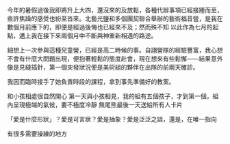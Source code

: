 今年的暑假過後我即將升上大四，還沒來的及放鬆，各種代辦事項已經接踵而至，些許焦躁的感受也紛至沓來。北藝光鹽和多個團契聯合舉辦的藝術福音營，是我在數個月前應下的，即便是經過後悔也已經來不及；然而殊不知
以此作為七月的起點，邁上我在接下來兩個月中不斷與神重新相遇的路途。

細想上一次參與這種兒童營，已經是高二時候的事。自詡營隊的經驗豐富，我心想不會有什麼大問題出現，便抱著輕鬆的態度赴會，現在想來有些鬆懈——結果意外像是見縫插針，第一個突發狀況便是美術組的夥伴在出隊的前兩天確診。

我因而臨時接手了她負責時段的課程，拿到事先準備好的教案。


和小孩相處很自然開心
第一天與小孩相見，我的組有五個孩子，才到第一個，組內呈現極端的氣候，要不極度冷靜
無尾熊最後一天送給所有人卡片

「愛是什麼形狀」？愛是可言狀？愛是抽象？愛是泛泛之談，還是，在唯一指向

有很多需要操練的地方

